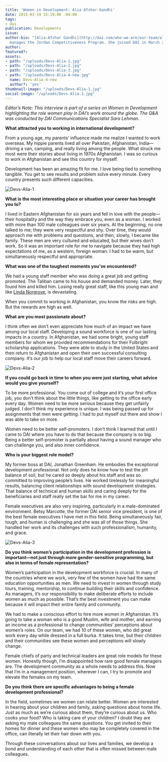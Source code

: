 ```yaml
---
title: 'Women in Development: Alia Afshar-Gandhi'
date: 2015-03-19 15:19:00 -04:00
tags:
- dai
publication: Developments
issue: 
author-bio: "[Alia-Afshar Gandhi](http://dai.com/who-we-are/our-team/alia-afshar-gandhi)
  manages the Jordan Competitiveness Program. She joined DAI in March 2006."
author: 
featured?: 
assets:
- path: "/uploads/Devs-Alia-1.jpg"
- path: "/uploads/Devs-Alia-2.jpg"
- path: "/uploads/Devs-Alia-3.jpg"
- path: "/uploads/Devs-Alia-4-new.jpg"
  name: Devs-Alia-4-new
  author?: 'yes'
thumbnail-image: "/uploads/Devs-Alia-1.jpg"
social-image: "/uploads/Devs-Alia-1.jpg"
---
```


*Editor’s Note: This interview is part of a series on Women in Development highlighting the role women play in DAI’s work around the globe. The Q&A was conducted by DAI Communications Specialist Sara Lehman.*



**What attracted you to working in international development?** 

From a young age, my parents’ influence made me realize I wanted to work overseas. My hippie parents lived all over Pakistan, Afghanistan, India—driving a van, camping, and really living among the people. What struck me most were their stories about living in 1970s Afghanistan. I was so curious to work in Afghanistan and see this country for myself. 



Development has been an amazing fit for me. I love being tied to something tangible. You get to see results and problem solve every minute. Every country presents such different capacities.

![Devs-Alia-1](/uploads/Devs-Alia-1.jpg "Alia Afshar-Gandhi, right, in 2006 while working as a Senior Project Associate for the Alternative Development Program—Eastern Region project.") 

**What is the most interesting place or situation your career has brought you to?** 

I lived in Eastern Afghanistan for six years and fell in love with the people—their hospitality and the way they embrace you, even as a woman. 
I worked with more than 100 male colleagues over six years. At the beginning, no one talked to me; they were very respectful and shy. Over time, they would approach me with problems and questions, and then, slowly, I became like family. These men are very cultured and educated, but their wives don’t work. So it was an important role for me to navigate because they had high expectations of me, as a western, foreign woman. I had to be warm, but simultaneously respectful and appropriate. 

**What was one of the toughest moments you’ve encountered?** 

We had a young staff member who was doing a great job and getting promoted. The Taliban came to his house and demanded money. Later, they found him and killed him. Losing really great staff, like this young man and like [Linda Norgrove](http://www.lindanorgrovefoundation.org), is devastating.

When you commit to working in Afghanistan, you know the risks are high. But the rewards are high as well. 

**What are you most passionate about?**

I think often we don’t even appreciate how much of an impact we have among our local staff. Developing a sound workforce is one of our lasting impacts in a country. In Afghanistan, we had some bright, young staff members for whom we provided recommendations for their Fulbright scholarship applications. They were able to study in the United States and then return to Afghanistan and open their own successful consulting company. It’s our job to help our local staff move their careers forward.

![Devs-Alia-2](/uploads/Devs-Alia-2.jpg "During a retreat in 2014 for the Jordan Competitiveness Program.") 

**If you could go back in time to when you were just starting, what advice would you give yourself?**

To be more professional. You come out of college and it’s your first office job, you don’t think about the little things, like getting to the office early every day. Women need to be more serious because they get unfairly judged. I don’t think my experience is unique. I was being passed up for assignments that men were getting. I had to put myself out there and show I was able to take on more. 

Women need to be better self-promoters. I don’t think I learned that until I came to DAI where you have to do that because the company is so big. Being a better self-promoter is partially about having a sound manager who can challenge you, and also inner confidence. 

**Who is your biggest role model?**

My former boss at DAI, Jonathan Greenham. He embodies the exceptional development professional. Not only does he know how to test the pH balance of soil, but he cared so deeply about his staff and was so committed to improving people’s lives. He worked tirelessly for meaningful results, balancing client relationships with sound development strategies. That balance of technical and human skills and caring deeply for the beneficiaries and staff really set the bar for me in my career. 

Female executives are also very inspiring, particularly in a male-dominated environment. Betsy Marcotte, the former DAI senior vice president, is one of the best female executives I have met in this field. Being simultaneously fair, tough, and human is challenging and she was all of those things. She handled her work and its challenges with such professionalism, humanity, and grace.

![Devs-Alia-3](/uploads/Devs-Alia-3.jpg "March 2013 in Careysburg, Liberia, at My Brother's Keeper orphanage to build a demonstration garden plot.") 

**Do you think women’s participation in the development profession is important—not just through more gender-sensitive programming, but also in terms of female representation?** 

Women’s participation in the development workforce is crucial. In many of the countries where we work, very few of the women have had the same education opportunities as men. We need to invest in women through study tours, training, mentorship, to continue building their skills and confidence. As managers, it’s our responsibility to make deliberate efforts to include women as much as possible. That’s the best investment you can make because it will impact their entire family and community.

We had to make a conscious effort to hire more women in Afghanistan. It’s going to take a woman who is a good Muslim, wife and mother, and earning an income as a professional to change communities’ perceptions about women’s roles. On our team, we had 10 of these women, who did great work every day while dressed in a full burka. It takes time, but their children and their communities see these women and perceptions will slowly change. 

Female chiefs of party and technical leaders are great role models for these women. Honestly though, I’m disappointed how rare good female managers are. The development community as a whole needs to address this. Now that I’m in a management position, wherever I can, I try to promote and elevate the females on my team. 

**Do you think there are specific advantages to being a female development professional?** 

In the field, sometimes we women can relate better. Women are interested in hearing about your children and family, asking questions about home life. Just as much as we’re curious about them, they’re curious about us. Who cooks your food? Who is taking care of your children? I doubt they are asking my male colleagues the same questions. You get invited to their homes for dinner and these women who may be completely covered in the office, can literally let their hair down with you. 

Through these conversations about our lives and families, we develop a bond and understanding of each other that is often missed between male colleagues.
